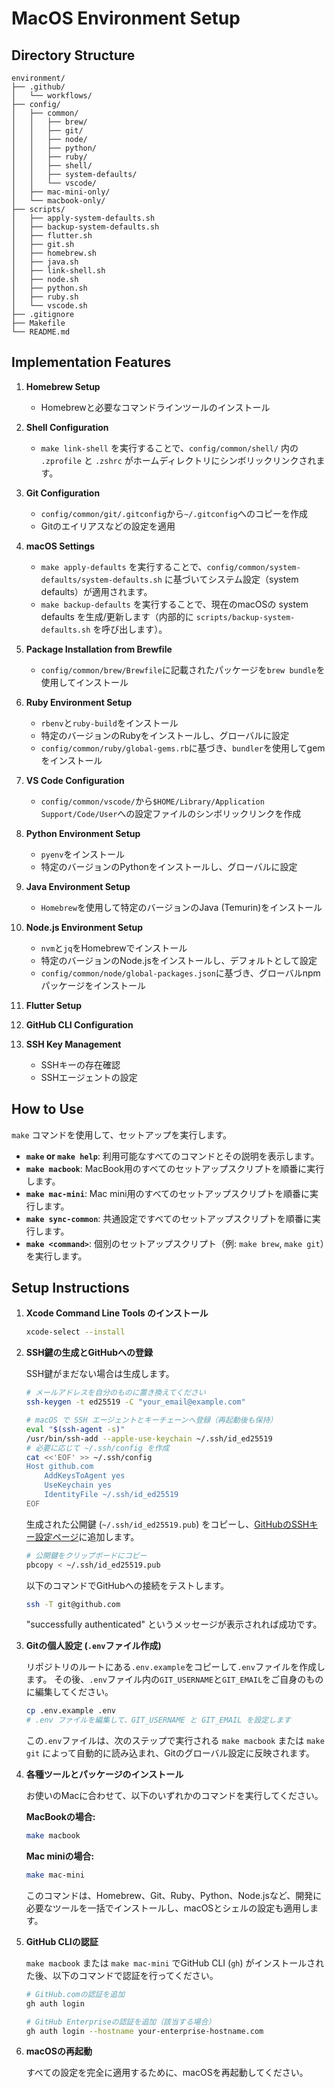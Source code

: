 # MacOS Environment Setup

## Directory Structure

```
environment/
├── .github/
│   └── workflows/
├── config/
│   ├── common/
│   │   ├── brew/
│   │   ├── git/
│   │   ├── node/
│   │   ├── python/
│   │   ├── ruby/
│   │   ├── shell/
│   │   ├── system-defaults/
│   │   └── vscode/
│   ├── mac-mini-only/
│   └── macbook-only/
├── scripts/
│   ├── apply-system-defaults.sh
│   ├── backup-system-defaults.sh
│   ├── flutter.sh
│   ├── git.sh
│   ├── homebrew.sh
│   ├── java.sh
│   ├── link-shell.sh
│   ├── node.sh
│   ├── python.sh
│   ├── ruby.sh
│   └── vscode.sh
├── .gitignore
├── Makefile
└── README.md
```

## Implementation Features

1.  **Homebrew Setup**
    -   Homebrewと必要なコマンドラインツールのインストール

2.  **Shell Configuration**
    -   `make link-shell` を実行することで、`config/common/shell/` 内の `.zprofile` と `.zshrc` がホームディレクトリにシンボリックリンクされます。

3.  **Git Configuration**
    -   `config/common/git/.gitconfig`から`~/.gitconfig`へのコピーを作成
    -   Gitのエイリアスなどの設定を適用

4.  **macOS Settings**
    -   `make apply-defaults` を実行することで、`config/common/system-defaults/system-defaults.sh` に基づいてシステム設定（system defaults）が適用されます。
    -   `make backup-defaults` を実行することで、現在のmacOSの system defaults を生成/更新します（内部的に `scripts/backup-system-defaults.sh` を呼び出します）。

5.  **Package Installation from Brewfile**
    -   `config/common/brew/Brewfile`に記載されたパッケージを`brew bundle`を使用してインストール

6.  **Ruby Environment Setup**
    -   `rbenv`と`ruby-build`をインストール
    -   特定のバージョンのRubyをインストールし、グローバルに設定
    -   `config/common/ruby/global-gems.rb`に基づき、`bundler`を使用してgemをインストール

7.  **VS Code Configuration**
    -   `config/common/vscode/`から`$HOME/Library/Application Support/Code/User`への設定ファイルのシンボリックリンクを作成

8.  **Python Environment Setup**
    -   `pyenv`をインストール
    -   特定のバージョンのPythonをインストールし、グローバルに設定

9. **Java Environment Setup**
    -   `Homebrew`を使用して特定のバージョンのJava (Temurin)をインストール

10. **Node.js Environment Setup**
    -   `nvm`と`jq`をHomebrewでインストール
    -   特定のバージョンのNode.jsをインストールし、デフォルトとして設定
    -   `config/common/node/global-packages.json`に基づき、グローバルnpmパッケージをインストール

11. **Flutter Setup**

12. **GitHub CLI Configuration**

13. **SSH Key Management**
    -   SSHキーの存在確認
    -   SSHエージェントの設定

## How to Use

`make` コマンドを使用して、セットアップを実行します。

- **`make` or `make help`**: 利用可能なすべてのコマンドとその説明を表示します。
- **`make macbook`**: MacBook用のすべてのセットアップスクリプトを順番に実行します。
- **`make mac-mini`**: Mac mini用のすべてのセットアップスクリプトを順番に実行します。
- **`make sync-common`**: 共通設定ですべてのセットアップスクリプトを順番に実行します。
- **`make <command>`**: 個別のセットアップスクリプト（例: `make brew`, `make git`）を実行します。

## Setup Instructions

1.  **Xcode Command Line Tools のインストール**

    ```sh
    xcode-select --install
    ```

2.  **SSH鍵の生成とGitHubへの登録**

    SSH鍵がまだない場合は生成します。

    ```sh
    # メールアドレスを自分のものに置き換えてください
    ssh-keygen -t ed25519 -C "your_email@example.com"

    # macOS で SSH エージェントとキーチェーンへ登録（再起動後も保持）
    eval "$(ssh-agent -s)"
    /usr/bin/ssh-add --apple-use-keychain ~/.ssh/id_ed25519
    # 必要に応じて ~/.ssh/config を作成
    cat <<'EOF' >> ~/.ssh/config
    Host github.com
        AddKeysToAgent yes
        UseKeychain yes
        IdentityFile ~/.ssh/id_ed25519
    EOF
    ```

    生成された公開鍵 (`~/.ssh/id_ed25519.pub`) をコピーし、[GitHubのSSHキー設定ページ](https://github.com/settings/keys)に追加します。

    ```sh
    # 公開鍵をクリップボードにコピー
    pbcopy < ~/.ssh/id_ed25519.pub
    ```

    以下のコマンドでGitHubへの接続をテストします。

    ```sh
    ssh -T git@github.com
    ```

    "successfully authenticated" というメッセージが表示されれば成功です。

3.  **Gitの個人設定 (`.env`ファイル作成)**

    リポジトリのルートにある`.env.example`をコピーして`.env`ファイルを作成します。
    その後、`.env`ファイル内の`GIT_USERNAME`と`GIT_EMAIL`をご自身のものに編集してください。

    ```sh
    cp .env.example .env
    # .env ファイルを編集して、GIT_USERNAME と GIT_EMAIL を設定します
    ```
    この`.env`ファイルは、次のステップで実行される `make macbook` または `make git` によって自動的に読み込まれ、Gitのグローバル設定に反映されます。

4.  **各種ツールとパッケージのインストール**

    お使いのMacに合わせて、以下のいずれかのコマンドを実行してください。

    **MacBookの場合:**
    ```sh
    make macbook
    ```

    **Mac miniの場合:**
    ```sh
    make mac-mini
    ```
    このコマンドは、Homebrew、Git、Ruby、Python、Node.jsなど、開発に必要なツールを一括でインストールし、macOSとシェルの設定も適用します。

5.  **GitHub CLIの認証**

    `make macbook` または `make mac-mini` でGitHub CLI (`gh`) がインストールされた後、以下のコマンドで認証を行ってください。

    ```sh
    # GitHub.comの認証を追加
    gh auth login

    # GitHub Enterpriseの認証を追加（該当する場合）
    gh auth login --hostname your-enterprise-hostname.com
    ```

6.  **macOSの再起動**

    すべての設定を完全に適用するために、macOSを再起動してください。
